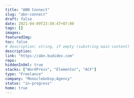 ```yaml
---
title: "ABN Connect"
slug: "abn-connect"
draft: false
date: 2021-04-09T23:50:47+07:00
tags: []
images:
featuredImg:
toc: false
# description: string, if empty (substring main content)
description:
link: "https://abn.budidev.com"
repo:
hiddenInXml: true
stacks: ["WordPress", "Elementor", "ACF"]
type: "Freelance"
company: "Monocle&nbsp;Agency"
status: "in-progress"
home: true
---
```

